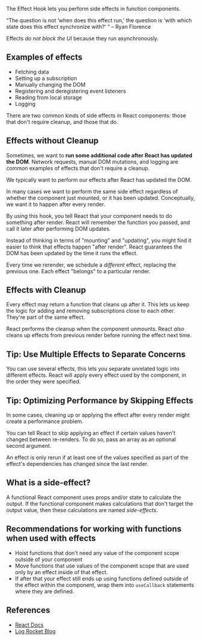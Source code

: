 The Effect Hook lets you perform side effects in function components.

“The question is not ‘when does this effect run,’ the question is ‘with which state does this effect synchronize with?’ “
– Ryan Florence

Effects _do not block the UI_ because they run asynchronously.

## Examples of effects

- Fetching data
- Setting up a subscription
- Manually changing the DOM
- Registering and deregistering event listeners
- Reading from local storage
- Logging

There are two common kinds of side effects in React components: those that don't require
cleanup, and those that do.

## Effects without Cleanup

Sometimes, we want to **run some additional code after React has updated the DOM**.
Network requests, manual DOM mutations, and logging are common examples of effects that
don't require a cleanup.

We typically want to perform our effects after React has updated the DOM.

In many cases we want to perform the same side effect regardless of whether the component
just mounted, or it has been updated. Conceptually, we want it to happen after every
render.

By using this hook, you tell React that your component needs to do something after render.
React will remember the function you passed, and call it later after performing DOM
updates.

Instead of thinking in terms of "mounting" and "updating", you might find it easier to
think that effects happen "after render". React guarantees the DOM has been updated by the
time it runs the effect.

Every time we rerender, we schedule a _different_ effect, replacing the previous one.
Each effect "belongs" to a particular render.

## Effects with Cleanup

Every effect may return a function that cleans up after it. This lets us keep the logic
for adding and removing subscriptions close to each other. They're part of the same
effect.

React performs the cleanup when the component unmounts. React _also_ cleans up effects
from previous render before running the effect next time.

## Tip: Use Multiple Effects to Separate Concerns

You can use several effects, this lets you separate unrelated logic into different
effects. React will apply every effect used by the component, in the order they were
specified.

## Tip: Optimizing Performance by Skipping Effects

In some cases, cleaning up or applying the effect after every render might create a
performance problem.

You can tell React to skip applying an effect if certain values haven't changed between
re-renders. To do so, pass an array as an optional second argument.

An effect is only rerun if at least one of the values specified as part of the effect's dependencies has changed since the last render.

## What is a side-effect?

A functional React component uses props and/or state to calculate the output. If the
functional component makes calculations that don't target the output value, then these
calculations are named _side-effects_.

## Recommendations for working with functions when used with effects

- Hoist functions that don't need any value of the component scope outside of your component
- Move functions that use values of the component scope that are used only by an effect inside of that effect.
- If after that your effect still ends up using functions defined outside of the effect within the component, wrap them into `useCallback` statements where they are defined.

## References

- [React Docs](https://reactjs.org/docs/hooks-effect.html)
- [Log Rocket Blog](https://blog.logrocket.com/guide-to-react-useeffect-hook/)
